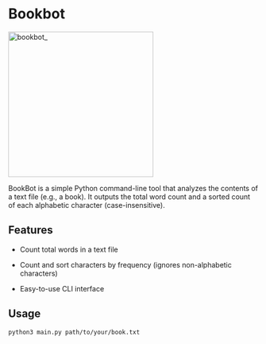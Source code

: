 # Bookbot

<img width="292" alt="bookbot_" src="https://github.com/user-attachments/assets/34efb588-f678-4d13-a5c5-528d84c00219" />


BookBot is a simple Python command-line tool that analyzes the contents of a text file (e.g., a book). It outputs the total word count and a sorted count of each alphabetic character (case-insensitive).

## Features
- Count total words in a text file

- Count and sort characters by frequency (ignores non-alphabetic characters)

- Easy-to-use CLI interface

## Usage
<pre><code>python3 main.py path/to/your/book.txt</code></pre>
